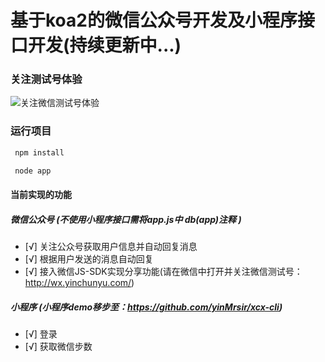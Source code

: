 # 基于koa2的微信公众号开发及小程序接口开发(持续更新中...)

### 关注测试号体验
![关注微信测试号体验](http://wx.yinchunyu.com/images/ceshihao.jpg)

### 运行项目
``` bash
 npm install

 node app
```

#### 当前实现的功能
##### 微信公众号 (不使用小程序接口需将app.js中 db(app)注释 )
- [√] 关注公众号获取用户信息并自动回复消息
- [√] 根据用户发送的消息自动回复
- [√] 接入微信JS-SDK实现分享功能(请在微信中打开并关注微信测试号：http://wx.yinchunyu.com/)

##### 小程序 (小程序demo移步至：https://github.com/yinMrsir/xcx-cli)
- [√] 登录
- [√] 获取微信步数